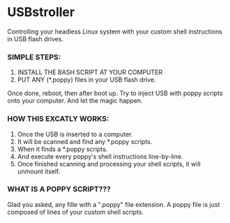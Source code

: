 # USBstroller
Controlling your headless Linux system with your custom shell instructions in USB flash drives.

### SIMPLE STEPS: ###
1. INSTALL THE BASH SCRIPT AT YOUR COMPUTER
2. PUT ANY (*.poppy) files in your USB flash drive.

Once done, reboot, then after boot up.
Try to inject USB with poppy scripts onto your computer.
And let the magic happen.

### HOW THIS EXCATLY WORKS: ###
1. Once the USB is inserted to a computer.
2. It will be scanned and find any *.poppy scripts.
3. When it finds a *.poppy scripts.
4. And execute every poppy's shell instructions line-by-line.
6. Once finished scanning and processing your shell scripts, it will unmount itself.

### WHAT IS A POPPY SCRIPT??? ###
Glad you asked, any fille with a ".poppy" file extension.
A poppy file is just composed of lines of your custom shell scripts.
